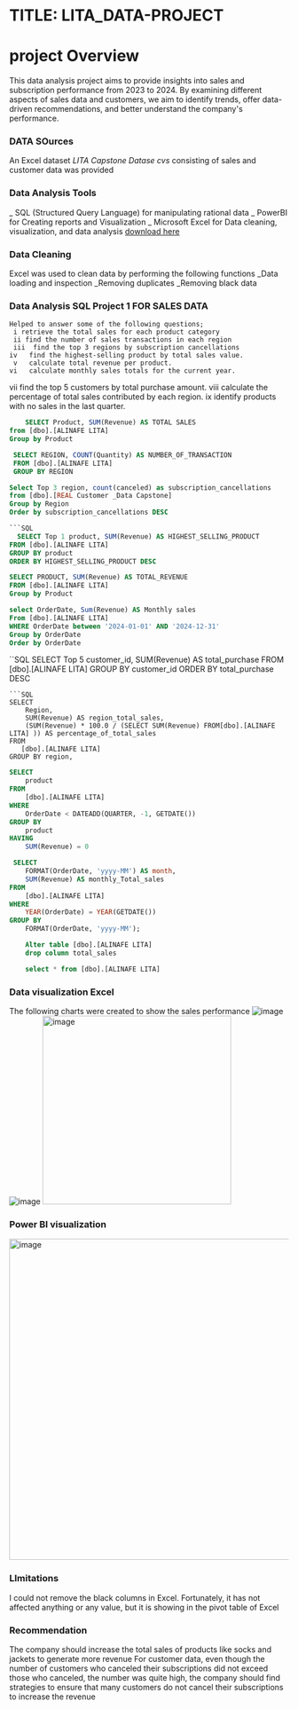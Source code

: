 # TITLE: LITA_DATA-PROJECT
# project Overview


This data analysis project aims to provide insights into sales and subscription performance from 2023 to 2024. By examining different aspects of sales data and customers, we aim to identify trends, offer data-driven recommendations, and better understand the company's performance.
### DATA SOurces
An Excel dataset *LITA Capstone _Datase_ cvs* consisting of sales and customer data was provided 
### Data Analysis Tools
_ SQL (Structured Query Language) for manipulating rational data
_ PowerBI for Creating reports and Visualization
_ Microsoft Excel for  Data cleaning, visualization, and data analysis [download here](https://microsoft.com)
### Data Cleaning
 Excel was used to clean data by performing the following functions
    _Data loading and inspection
    _Removing duplicates
     _Removing black data
   ### Data Analysis SQL Project 1 FOR SALES DATA
   
    Helped to answer some of the following questions;
     i retrieve the total sales for each product category
     ii find the number of sales transactions in each region
     iii  find the top 3 regions by subscription cancellations 
    iv   find the highest-selling product by total sales value. 
     v   calculate total revenue per product. 
    vi   calculate monthly sales totals for the current year. 
   vii   find the top 5 customers by total purchase amount. 
viii  calculate the percentage of total sales contributed by each region. 
ix  identify products with no sales in the last quarter. 
  
  ```SQL 
      SELECT Product, SUM(Revenue) AS TOTAL SALES
 from [dbo].[ALINAFE LITA]
 Group by Product
```


```SQL
 SELECT REGION, COUNT(Quantity) AS NUMBER_OF_TRANSACTION
 FROM [dbo].[ALINAFE LITA]
 GROUP BY REGION
```
```SQL
Select Top 3 region, count(canceled) as subscription_cancellations
from [dbo].[REAL Customer _Data Capstone]
Group by Region
Order by subscription_cancellations DESC

```SQL
  SELECT Top 1 product, SUM(Revenue) AS HIGHEST_SELLING_PRODUCT
FROM [dbo].[ALINAFE LITA]
GROUP BY product
ORDER BY HIGHEST_SELLING_PRODUCT DESC
```

```SQL
SELECT PRODUCT, SUM(Revenue) AS TOTAL_REVENUE
FROM [dbo].[ALINAFE LITA]
Group by Product
```

```SQL
select OrderDate, Sum(Revenue) AS Monthly sales
From [dbo].[ALINAFE LITA]
WHERE OrderDate between '2024-01-01' AND '2024-12-31'
Group by OrderDate
Order by OrderDate
```
``SQL
SELECT Top 5 customer_id, SUM(Revenue) AS total_purchase
FROM [dbo].[ALINAFE LITA]
GROUP BY customer_id
ORDER BY total_purchase DESC
```
```SQL
SELECT 
    Region, 
    SUM(Revenue) AS region_total_sales, 
    (SUM(Revenue) * 100.0 / (SELECT SUM(Revenue) FROM[dbo].[ALINAFE LITA] )) AS percentage_of_total_sales 
FROM 
   [dbo].[ALINAFE LITA] 
GROUP BY region,
```

```SQL
SELECT 
    product 
FROM 
    [dbo].[ALINAFE LITA]
WHERE 
    OrderDate < DATEADD(QUARTER, -1, GETDATE()) 
GROUP BY 
    product 
HAVING 
    SUM(Revenue) = 0
```

```SQL
 SELECT 
    FORMAT(OrderDate, 'yyyy-MM') AS month, 
    SUM(Revenue) AS monthly_Total_sales
FROM 
    [dbo].[ALINAFE LITA]
WHERE 
    YEAR(OrderDate) = YEAR(GETDATE()) 
GROUP BY 
    FORMAT(OrderDate, 'yyyy-MM');

	Alter table [dbo].[ALINAFE LITA]
	drop column total_sales

	select * from [dbo].[ALINAFE LITA]
```



### Data visualization Excel
The following charts were created to show the sales performance
![image](https://github.com/user-attachments/assets/d1eaad0c-0cdf-4a68-84dc-213115b1a5de)
![image](https://github.com/user-attachments/assets/350b7ad2-16ef-4148-8fca-70990e312458)
<img width="340" alt="image" src="https://github.com/user-attachments/assets/aa44f370-5a79-40d6-bfbc-7f149c3900f4">


### Power BI visualization

<img width="579" alt="image" src="https://github.com/user-attachments/assets/78cbf726-b270-46bc-8c91-0a9230f521dc">

### LImitations
 I could not remove the black columns in Excel. Fortunately, it has not affected anything or any value, but it is showing in the pivot table of Excel

 ### Recommendation
 The company should increase the total sales of products like socks and jackets to generate more revenue
 For customer data, even though the number of customers who canceled their subscriptions did not exceed those who canceled, the number was quite high, the company should find strategies to ensure that many customers do not cancel their subscriptions to increase the revenue


